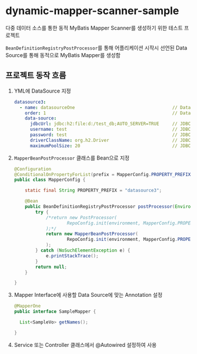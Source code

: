 # dynamic-mapper-scanner-sample

다중 데이터 소스를 통한 동적 MyBatis Mapper Scanner를 생성하기 위한 테스트 프로젝트

`BeanDefinitionRegistryPostProcessor`를 통해 어플리케이션 시작시 선언된 Data Source를 통해 동적으로 
MyBatis Mapper를 생성함

## 프로젝트 동작 흐름
1. YML에 DataSource 지정
    ```yaml
    datasource3:
      - name: datasourceOne                                     // Data Source 이름
        order: 1                                                // Data Source 순서 (@MapperOne, @MapperTow... Annotation과 연동)
        data-source:
          jdbcUrl: jdbc:h2:file:d:/test_db;AUTO_SERVER=TRUE     // JDBC URL
          username: test                                        // JDBC Username
          password: test                                        // JDBC Password
          driverClassName: org.h2.Driver                        // JDBC Drive Class
          maximumPoolSize: 20                                   // JDBC Max Pool Size
    ```
2. `MapperBeanPostProcessor` 클래스를 Bean으로 지정
    ```java
    @Configuration
    @ConditionalOnPropertyForList(prefix = MapperConfig.PROPERTY_PREFIX)
    public class MapperConfig {
    
        static final String PROPERTY_PREFIX = "datasource3";
    
        @Bean
        public BeanDefinitionRegistryPostProcessor postProcessor(Environment environment) {
            try {
                /*return new PostProcessor(
                        RepoConfig.init(environment, MapperConfig.PROPERTY_PREFIX)
                );*/
                return new MapperBeanPostProcessor(
                        RepoConfig.init(environment, MapperConfig.PROPERTY_PREFIX)
                );
            } catch (NoSuchElementException e) {
                e.printStackTrace();
            }
            return null;
        }
    
    }
    ```
3. Mapper Interface에 사용할 Data Source에 맞는 Annotation 설정
    ```java
    @MapperOne
    public interface SampleMapper {
    
      List<SampleVo> getNames();
    
    }
    ```
4. Service 또는 Controller 클래스에서 @Autowired 설정하여 사용